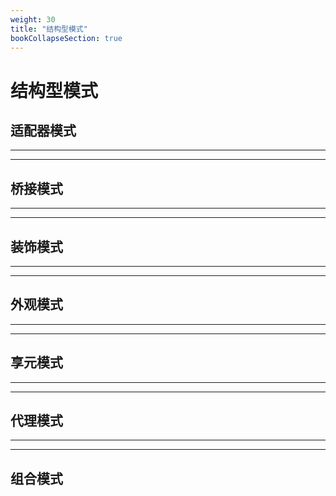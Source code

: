 ```yaml
---
weight: 30
title: "结构型模式"
bookCollapseSection: true
---
```


# 结构型模式

## 适配器模式

---

---

## 桥接模式

---

---

## 装饰模式

---

---

## 外观模式

---

---

## 享元模式

---

---

## 代理模式

---

---

## 组合模式
